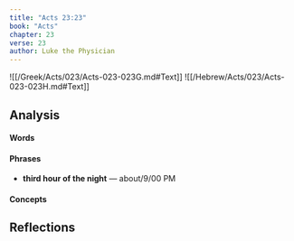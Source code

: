 ```yaml
---
title: "Acts 23:23"
book: "Acts"
chapter: 23
verse: 23
author: Luke the Physician
---
```

![[/Greek/Acts/023/Acts-023-023G.md#Text]]
![[/Hebrew/Acts/023/Acts-023-023H.md#Text]]

## Analysis

#### Words

#### Phrases
- **third hour of the night** — about/9/00 PM

#### Concepts

## Reflections
